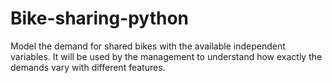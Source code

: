 # Bike-sharing-python
Model the demand for shared bikes with the available independent variables. It will be used by the management to understand how exactly the demands vary with different features.
